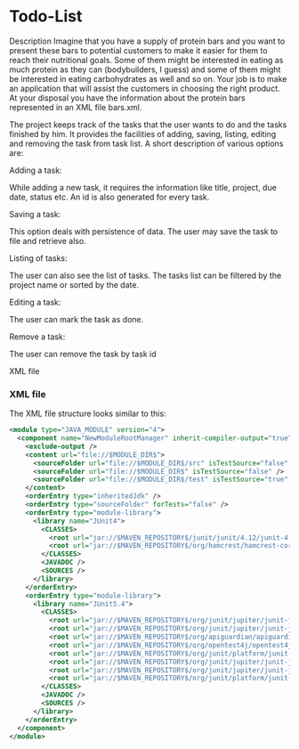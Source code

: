 # Todo-List

Description
Imagine that you have a supply of protein bars and you want to present these bars to potential customers to make it easier for them to reach their nutritional goals. Some of them might be interested in eating as much protein as they can (bodybuilders, I guess) and some of them might be interested in eating carbohydrates as well and so on. Your job is to make an application that will assist the customers in choosing the right product. At your disposal you have the information about the protein bars represented in an XML file bars.xml.

The project keeps track of the tasks that the user wants to do and the tasks finished by him. It provides the facilities of adding, saving, listing, editing and removing the task from task list. A short description of various options are:

Adding a task:

While adding a new task, it requires the information like title, project, due date, status etc. An id is also generated for every task.

Saving a task:

This option deals with persistence of data. The user may save the task to file and retrieve also.

Listing of tasks:

The user can also see the list of tasks. The tasks list can be filtered by the project name or sorted by the date.

Editing a task:

The user can mark the task as done.

Remove a task:

The user can remove the task by task id


XML file

### XML file<br>
The XML file structure looks similar to this:
```xml
<module type="JAVA_MODULE" version="4">
  <component name="NewModuleRootManager" inherit-compiler-output="true">
    <exclude-output />
    <content url="file://$MODULE_DIR$">
      <sourceFolder url="file://$MODULE_DIR$/src" isTestSource="false" />
      <sourceFolder url="file://$MODULE_DIR$" isTestSource="false" />
      <sourceFolder url="file://$MODULE_DIR$/test" isTestSource="true" />
    </content>
    <orderEntry type="inheritedJdk" />
    <orderEntry type="sourceFolder" forTests="false" />
    <orderEntry type="module-library">
      <library name="JUnit4">
        <CLASSES>
          <root url="jar://$MAVEN_REPOSITORY$/junit/junit/4.12/junit-4.12.jar!/" />
          <root url="jar://$MAVEN_REPOSITORY$/org/hamcrest/hamcrest-core/1.3/hamcrest-core-1.3.jar!/" />
        </CLASSES>
        <JAVADOC />
        <SOURCES />
      </library>
    </orderEntry>
    <orderEntry type="module-library">
      <library name="JUnit5.4">
        <CLASSES>
          <root url="jar://$MAVEN_REPOSITORY$/org/junit/jupiter/junit-jupiter/5.4.2/junit-jupiter-5.4.2.jar!/" />
          <root url="jar://$MAVEN_REPOSITORY$/org/junit/jupiter/junit-jupiter-api/5.4.2/junit-jupiter-api-5.4.2.jar!/" />
          <root url="jar://$MAVEN_REPOSITORY$/org/apiguardian/apiguardian-api/1.0.0/apiguardian-api-1.0.0.jar!/" />
          <root url="jar://$MAVEN_REPOSITORY$/org/opentest4j/opentest4j/1.1.1/opentest4j-1.1.1.jar!/" />
          <root url="jar://$MAVEN_REPOSITORY$/org/junit/platform/junit-platform-commons/1.4.2/junit-platform-commons-1.4.2.jar!/" />
          <root url="jar://$MAVEN_REPOSITORY$/org/junit/jupiter/junit-jupiter-params/5.4.2/junit-jupiter-params-5.4.2.jar!/" />
          <root url="jar://$MAVEN_REPOSITORY$/org/junit/jupiter/junit-jupiter-engine/5.4.2/junit-jupiter-engine-5.4.2.jar!/" />
          <root url="jar://$MAVEN_REPOSITORY$/org/junit/platform/junit-platform-engine/1.4.2/junit-platform-engine-1.4.2.jar!/" />
        </CLASSES>
        <JAVADOC />
        <SOURCES />
      </library>
    </orderEntry>
  </component>
</module>
```
